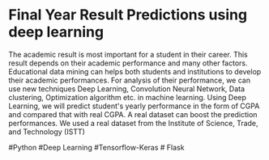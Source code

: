 # Final Year Result Predictions using deep learning
The academic result is most important for a student in their career. This result depends on their academic performance and many other factors. Educational data mining can helps both students and institutions to develop their academic performances. For analysis of their performance, we can use new techniques Deep Learning, Convolution Neural Network, Data clustering, Optimization algorithm etc. in machine learning. Using Deep Learning, we will predict student's yearly performance in the form of CGPA and compared that with real CGPA. A real dataset can boost the prediction performances. We used a real dataset from the Institute of Science, Trade, and Technology (ISTT)

#Python #Deep Learning #Tensorflow-Keras # Flask


 
